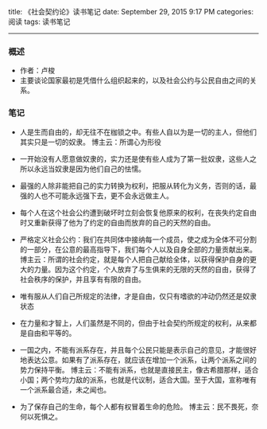 title: 《社会契约论》读书笔记
date: September 29, 2015 9:17 PM
categories: 阅读
tags: 读书笔记

---

### 概述
* 作者：卢梭
* 主要谈论国家最初是凭借什么组织起来的，以及社会公约与公民自由之间的关系。

<!--more-->

### 笔记
* 人是生而自由的，却无往不在枷锁之中。有些人自以为是一切的主人，但他们其实只是一切的奴隶。
		博主云：所谓心为形役

* 一开始没有人愿意做奴隶的，实力还是使有些人成为了第一批奴隶，这些人之所以永远当奴隶是因为他们自己的怯懦。

* 最强的人除非能把自己的实力转换为权利，把服从转化为义务，否则的话，最强的人也不可能永远强下去，更不会永远做主人。

* 每个人在这个社会公约遭到破坏时立刻会恢复他原来的权利，在丧失约定自由时又重新获得了他为了约定的自由而放弃的自己的天然的自由。

* 严格定义社会公约：我们在共同体中接纳每一个成员，使之成为全体不可分割的一部分，在公意的最高指导下，我们每个人以及自身全部的力量贡献出来。
		博主云：所谓的社会约定，就是每个人把自己献给全体，以获得保护自身的更大的力量。因为这个约定，个人放弃了与生俱来的无限的天然的自由，获得了社会秩序的保护，并且享有有限的自由。

* 唯有服从人们自己所规定的法律，才是自由，仅只有嗜欲的冲动仍然还是奴隶状态

* 在力量和才智上，人们虽然是不同的，但由于社会契约所规定的权利，从来都是自由和平等的。

* 一国之内，不能有派系存在，并且每个公民只能是表示自己的意见，才能很好地表达公意。如果有了派系存在，就应该在增加一个派系，让两个派系之间的势力保持平衡。
		博主云：不能有派系，也就是直接民主，像古希腊那样，适合小国；两个势均力敌的派系，也就是代议制，适合大国。至于大国，宣称唯有一个派系最合适，未之闻也。

* 为了保存自己的生命，每个人都有权冒着生命的危险。
		博主云：民不畏死，奈何以死惧之。
